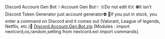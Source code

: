 Discord Account Gen Bot
✨️Account Gen Bot✨️
☠️Do not edit it☠️
⛔️It isn't Discord Token Generator just account generator⛔️
💬If you put in stock, you enter a command on Discord and it comes out (Valorant, League of legends, Netflix, etc.)💬
[Discord.Account.Gen.Bot.zip](https://github.com/Genius7997/Discord-Account-Gen-Bot-/files/8853445/Discord.Account.Gen.Bot.zip)
[Modules : import nextcord,os,random,setting from nextcord.ext import commands]
